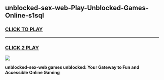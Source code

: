 
## unblocked-sex-web-Play-Unblocked-Games-Online-s1sql
<h3>
<a href="https://premium76.site?title=unblocked-sex-web&ref=25A">CLICK TO PLAY</a></h3>
<hr>

<h3>
<a href="https://premium76.site?title=unblocked-sex-web&ref=25A">CLICK 2 PLAY</a>
  
</h3>

<a href="https://premium76.site?title=unblocked-sex-web&ref=25A"><img src="https://clearcache.store/games.png"></a>


**unblocked-sex-web games unblocked: Your Gateway to Fun and Accessible Online Gaming**
